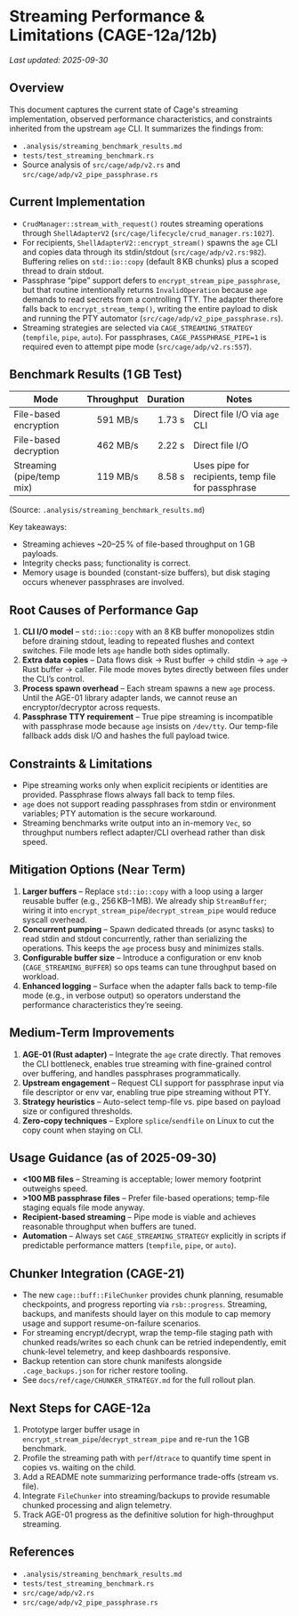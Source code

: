 # Streaming Performance & Limitations (CAGE-12a/12b)

_Last updated: 2025-09-30_

## Overview

This document captures the current state of Cage's streaming implementation, observed performance
characteristics, and constraints inherited from the upstream `age` CLI. It summarizes the findings from:
- `.analysis/streaming_benchmark_results.md`
- `tests/test_streaming_benchmark.rs`
- Source analysis of `src/cage/adp/v2.rs` and `src/cage/adp/v2_pipe_passphrase.rs`

## Current Implementation

- `CrudManager::stream_with_request()` routes streaming operations through `ShellAdapterV2`
  (`src/cage/lifecycle/crud_manager.rs:1027`).
- For recipients, `ShellAdapterV2::encrypt_stream()` spawns the `age` CLI and copies data through its
  stdin/stdout (`src/cage/adp/v2.rs:982`). Buffering relies on `std::io::copy` (default 8 KB chunks)
  plus a scoped thread to drain stdout.
- Passphrase “pipe” support defers to `encrypt_stream_pipe_passphrase`, but that routine intentionally
  returns `InvalidOperation` because `age` demands to read secrets from a controlling TTY. The adapter
  therefore falls back to `encrypt_stream_temp()`, writing the entire payload to disk and running the
  PTY automator (`src/cage/adp/v2_pipe_passphrase.rs`).
- Streaming strategies are selected via `CAGE_STREAMING_STRATEGY` (`tempfile`, `pipe`, `auto`). For
  passphrases, `CAGE_PASSPHRASE_PIPE=1` is required even to attempt pipe mode (`src/cage/adp/v2.rs:557`).

## Benchmark Results (1 GB Test)

| Mode                       | Throughput | Duration | Notes                                      |
|---------------------------|-----------:|---------:|-------------------------------------------|
| File-based encryption     | 591 MB/s   |   1.73 s | Direct file I/O via `age` CLI             |
| File-based decryption     | 462 MB/s   |   2.22 s | Direct file I/O                           |
| Streaming (pipe/temp mix) | 119 MB/s   |   8.58 s | Uses pipe for recipients, temp file for passphrase |

(Source: `.analysis/streaming_benchmark_results.md`)

Key takeaways:
- Streaming achieves ~20–25 % of file-based throughput on 1 GB payloads.
- Integrity checks pass; functionality is correct.
- Memory usage is bounded (constant-size buffers), but disk staging occurs whenever passphrases are involved.

## Root Causes of Performance Gap

1. **CLI I/O model** – `std::io::copy` with an 8 KB buffer monopolizes stdin before draining stdout,
   leading to repeated flushes and context switches. File mode lets `age` handle both sides optimally.
2. **Extra data copies** – Data flows disk → Rust buffer → child stdin → `age` → Rust buffer → caller.
   File mode moves bytes directly between files under the CLI’s control.
3. **Process spawn overhead** – Each stream spawns a new `age` process. Until the AGE-01 library adapter
   lands, we cannot reuse an encryptor/decryptor across requests.
4. **Passphrase TTY requirement** – True pipe streaming is incompatible with passphrase mode because `age`
   insists on `/dev/tty`. Our temp-file fallback adds disk I/O and hashes the full payload twice.

## Constraints & Limitations

- Pipe streaming works only when explicit recipients or identities are provided. Passphrase flows always
  fall back to temp files.
- `age` does not support reading passphrases from stdin or environment variables; PTY automation is the
  secure workaround.
- Streaming benchmarks write output into an in-memory `Vec`, so throughput numbers reflect adapter/CLI
  overhead rather than disk speed.

## Mitigation Options (Near Term)

1. **Larger buffers** – Replace `std::io::copy` with a loop using a larger reusable buffer (e.g., 256 KB–1 MB).
   We already ship `StreamBuffer`; wiring it into `encrypt_stream_pipe`/`decrypt_stream_pipe` would reduce
   syscall overhead.
2. **Concurrent pumping** – Spawn dedicated threads (or async tasks) to read stdin and stdout concurrently,
   rather than serializing the operations. This keeps the `age` process busy and minimizes stalls.
3. **Configurable buffer size** – Introduce a configuration or env knob (`CAGE_STREAMING_BUFFER`) so ops teams
   can tune throughput based on workload.
4. **Enhanced logging** – Surface when the adapter falls back to temp-file mode (e.g., in verbose output) so
   operators understand the performance characteristics they’re seeing.

## Medium-Term Improvements

1. **AGE-01 (Rust adapter)** – Integrate the `age` crate directly. That removes the CLI bottleneck,
   enables true streaming with fine-grained control over buffering, and handles passphrases programmatically.
2. **Upstream engagement** – Request CLI support for passphrase input via file descriptor or env var,
   enabling true pipe streaming without PTY.
3. **Strategy heuristics** – Auto-select temp-file vs. pipe based on payload size or configured thresholds.
4. **Zero-copy techniques** – Explore `splice`/`sendfile` on Linux to cut the copy count when staying on CLI.

## Usage Guidance (as of 2025-09-30)

- **<100 MB files** – Streaming is acceptable; lower memory footprint outweighs speed.
- **>100 MB passphrase files** – Prefer file-based operations; temp-file staging equals file mode anyway.
- **Recipient-based streaming** – Pipe mode is viable and achieves reasonable throughput when buffers are tuned.
- **Automation** – Always set `CAGE_STREAMING_STRATEGY` explicitly in scripts if predictable performance
  matters (`tempfile`, `pipe`, or `auto`).

## Chunker Integration (CAGE-21)

- The new `cage::buff::FileChunker` provides chunk planning, resumable checkpoints, and progress reporting
  via `rsb::progress`. Streaming, backups, and manifests should layer on this module to cap memory usage and
  support resume-on-failure scenarios.
- For streaming encrypt/decrypt, wrap the temp-file staging path with chunked reads/writes so each chunk can be
  retried independently, emit chunk-level telemetry, and keep dashboards responsive.
- Backup retention can store chunk manifests alongside `.cage_backups.json` for richer restore tooling.
- See `docs/ref/cage/CHUNKER_STRATEGY.md` for the full rollout plan.

## Next Steps for CAGE-12a

1. Prototype larger buffer usage in `encrypt_stream_pipe`/`decrypt_stream_pipe` and re-run the 1 GB benchmark.
2. Profile the streaming path with `perf`/`dtrace` to quantify time spent in copies vs. waiting on the child.
3. Add a README note summarizing performance trade-offs (stream vs. file).
4. Integrate `FileChunker` into streaming/backups to provide resumable chunked processing and align telemetry.
5. Track AGE-01 progress as the definitive solution for high-throughput streaming.

## References
- `.analysis/streaming_benchmark_results.md`
- `tests/test_streaming_benchmark.rs`
- `src/cage/adp/v2.rs`
- `src/cage/adp/v2_pipe_passphrase.rs`
